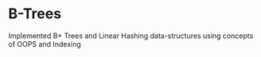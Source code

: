 # B-Trees

Implemented B+ Trees and Linear Hashing data-structures using concepts of OOPS and
Indexing

